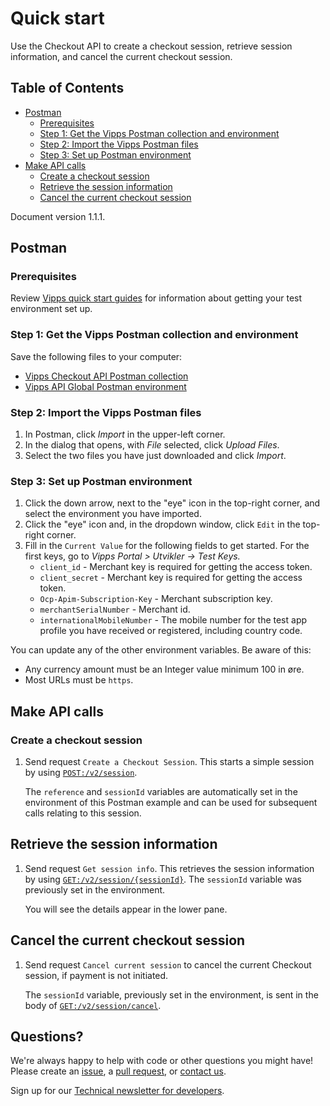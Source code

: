 <!-- START_METADATA
---
title: Quick start
sidebar_position: 5
---
END_METADATA -->

# Quick start

Use the Checkout API to create a checkout session, retrieve session information, and cancel the current checkout session.

<!-- START_TOC -->

## Table of Contents

* [Postman](#postman)
  * [Prerequisites](#prerequisites)
  * [Step 1: Get the Vipps Postman collection and environment](#step-1-get-the-vipps-postman-collection-and-environment)
  * [Step 2: Import the Vipps Postman files](#step-2-import-the-vipps-postman-files)
  * [Step 3: Set up Postman environment](#step-3-set-up-postman-environment)
* [Make API calls](#make-api-calls)
  * [Create a checkout session](#create-a-checkout-session)
  * [Retrieve the session information](#retrieve-the-session-information)
  * [Cancel the current checkout session](#cancel-the-current-checkout-session)

<!-- END_TOC -->

Document version 1.1.1.

## Postman

### Prerequisites

Review
[Vipps quick start guides](https://github.com/vippsas/vipps-developers/blob/master/vipps-quick-start-guides.md) for information about getting your test environment set up.

### Step 1: Get the Vipps Postman collection and environment

Save the following files to your computer:

* [Vipps Checkout API Postman collection](tools/vipps-checkout-api-postman-collection.json)
* [Vipps API Global Postman environment](https://raw.githubusercontent.com/vippsas/vipps-developers/master/tools/vipps-api-global-postman-environment.json)

### Step 2: Import the Vipps Postman files

1. In Postman, click *Import* in the upper-left corner.
1. In the dialog that opens, with *File* selected, click *Upload Files*.
1. Select the two files you have just downloaded and click *Import*.

### Step 3: Set up Postman environment

1. Click the down arrow, next to the "eye" icon in the top-right corner, and select the environment you have imported.
1. Click the "eye" icon and, in the dropdown window, click `Edit` in the top-right corner.
1. Fill in the `Current Value` for the following fields to get started. For the first keys, go to *Vipps Portal > Utvikler -> Test Keys.*
   * `client_id` - Merchant key is required for getting the access token.
   * `client_secret` - Merchant key is required for getting the access token.
   * `Ocp-Apim-Subscription-Key` - Merchant subscription key.
   * `merchantSerialNumber` - Merchant id.
   * `internationalMobileNumber` - The mobile number for the test app profile you have received or registered, including country code.

You can update any of the other environment variables. Be aware of this:

* Any currency amount must be an Integer value minimum 100 in øre.
* Most URLs must be `https`.

## Make API calls

### Create a checkout session

1. Send request `Create a Checkout Session`. This starts a simple session by using
   [`POST:/v2/session`](https://vippsas.github.io/vipps-developer-docs/api/checkout#tag/Session/paths/~1v2~1session/post).

   The `reference` and `sessionId` variables are automatically set in the environment
   of this Postman example and can be used for subsequent calls relating to this session.

## Retrieve the session information

1. Send request `Get session info`. This retrieves the session information by using
   [`GET:/v2/session/{sessionId}`](https://vippsas.github.io/vipps-developer-docs/api/checkout#tag/Session/paths/~1v2~1session~1%7BsessionId%7D/get).
   The `sessionId` variable was previously set in the environment.

   You will see the details appear in the lower pane.

## Cancel the current checkout session

1. Send request `Cancel current session` to cancel the current Checkout session, if payment is not initiated.

   The `sessionId` variable, previously set in the environment, is sent in the body of
   [`GET:/v2/session/cancel`](https://vippsas.github.io/vipps-developer-docs/api/checkout#tag/Session/paths/~1v2~1session~1cancel/post).

## Questions?

We're always happy to help with code or other questions you might have!
Please create an [issue](https://github.com/vippsas/vipps-checkout-api/issues),
a [pull request](https://github.com/vippsas/vipps-checkout-api/pulls),
or [contact us](https://github.com/vippsas/vipps-developers/blob/master/contact.md).

Sign up for our [Technical newsletter for developers](https://github.com/vippsas/vipps-developers/tree/master/newsletters).

